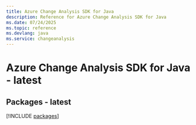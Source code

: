 ```yaml
---
title: Azure Change Analysis SDK for Java
description: Reference for Azure Change Analysis SDK for Java
ms.date: 07/24/2025
ms.topic: reference
ms.devlang: java
ms.service: changeanalysis
---
```

# Azure Change Analysis SDK for Java - latest
## Packages - latest
[!INCLUDE [packages](change-analysis-index.md)]